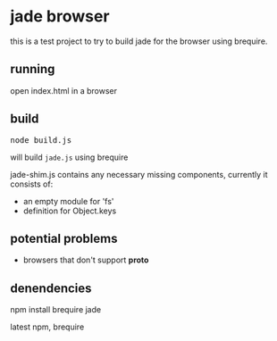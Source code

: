 jade browser
============

this is a test project to try to build jade for the browser using brequire.

running
------

open index.html in a browser


build
------

<pre>node build.js</pre>

will build <code>jade.js</code> using brequire

jade-shim.js contains any necessary missing components, currently it consists of:

* an empty module for 'fs'
* definition for Object.keys


potential problems
-----------
* browsers that don't support __proto__

denendencies
------------

npm install brequire jade

latest npm, brequire
